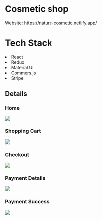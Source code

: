 # Cosmetic shop

Website: https://nature-cosmetic.netlify.app/

# Tech Stack
<li>React</li>
<li>Redux</li>
<li>Material UI</li>
<li>Commers.js</li>
<li>Stripe</li>

## Details

### Home
![](docs/home.png)

### Shopping Cart
![](docs/shoppingcart.png)

### Checkout
![](docs/checkout.png)

### Payment Details
![](docs/paymentdetails.png)

### Payment Success 
![](docs/paymentsuccess.png)

